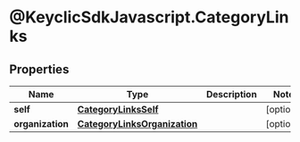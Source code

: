 # @KeyclicSdkJavascript.CategoryLinks

## Properties
Name | Type | Description | Notes
------------ | ------------- | ------------- | -------------
**self** | [**CategoryLinksSelf**](CategoryLinksSelf.md) |  | [optional] 
**organization** | [**CategoryLinksOrganization**](CategoryLinksOrganization.md) |  | [optional] 


